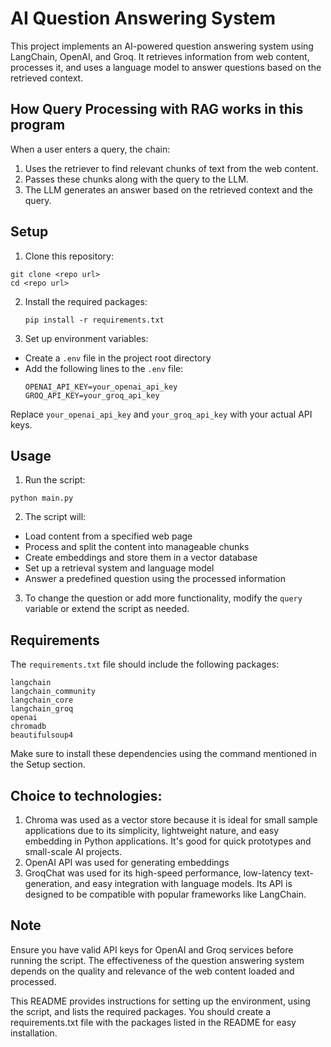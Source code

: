 # AI Question Answering System

This project implements an AI-powered question answering system using LangChain, OpenAI, and Groq. It retrieves information from web content, processes it, and uses a language model to answer questions based on the retrieved context.

## How Query Processing with RAG works in this program
When a user enters a query, the chain:
1. Uses the retriever to find relevant chunks of text from the web content.
2. Passes these chunks along with the query to the LLM.
3. The LLM generates an answer based on the retrieved context and the query.

## Setup

1. Clone this repository:
```
git clone <repo url>
cd <repo url>
```


2. Install the required packages:
   ```
   pip install -r requirements.txt
   ```


3. Set up environment variables:
- Create a `.env` file in the project root directory
- Add the following lines to the `.env` file:
  ```
  OPENAI_API_KEY=your_openai_api_key
  GROQ_API_KEY=your_groq_api_key
  ```
Replace `your_openai_api_key` and `your_groq_api_key` with your actual API keys.

## Usage

1. Run the script:
```
python main.py
```


2. The script will:
- Load content from a specified web page
- Process and split the content into manageable chunks
- Create embeddings and store them in a vector database
- Set up a retrieval system and language model
- Answer a predefined question using the processed information

3. To change the question or add more functionality, modify the `query` variable or extend the script as needed.

## Requirements

The `requirements.txt` file should include the following packages:
```
langchain
langchain_community
langchain_core
langchain_groq
openai
chromadb
beautifulsoup4
```

Make sure to install these dependencies using the command mentioned in the Setup section.

## Choice to technologies:
1. Chroma was used as a vector store because it is ideal for small sample applications due to its simplicity, lightweight nature, and easy embedding in Python applications. It's good for quick prototypes and small-scale AI projects.
2. OpenAI API was used for generating embeddings
3. GroqChat was used for its high-speed performance, low-latency text-generation, and easy integration with language models. Its API is designed to be compatible with popular frameworks like LangChain.
   

## Note

Ensure you have valid API keys for OpenAI and Groq services before running the script. The effectiveness of the question answering system depends on the quality and relevance of the web content loaded and processed.

This README provides instructions for setting up the environment, using the script, and lists the required packages. You should create a requirements.txt file with the packages listed in the README for easy installation.
